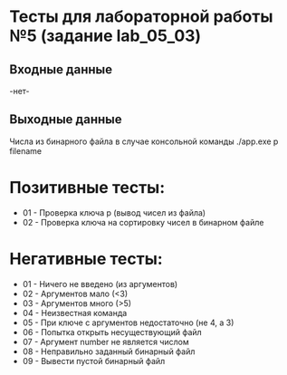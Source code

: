 # Тесты для лабораторной работы №5 (задание lab_05_03)

## Входные данные
-нет-

## Выходные данные
Числа из бинарного файла в случае консольной команды ./app.exe p filename

# Позитивные тесты: 
- 01 - Проверка ключа p (вывод чисел из файла)
- 02 - Проверка ключа на сортировку чисел в бинарном файле

# Негативные тесты:
- 01 - Ничего не введено (из аргументов)
- 02 - Аргументов мало (<3)
- 03 - Аргументов много (>5)
- 04 - Неизвестная команда
- 05 - При ключе с аргументов недостаточно (не 4, а 3)
- 06 - Попытка открыть несуществующий файл
- 07 - Аргумент number не является числом
- 08 - Неправильно заданный бинарный файл
- 09 - Вывести пустой бинарный файл
